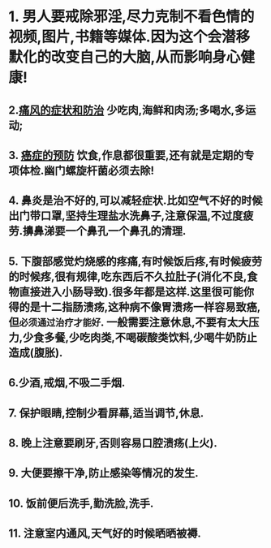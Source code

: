 
# 1. 男人要戒除邪淫,尽力克制不看色情的视频,图片,书籍等媒体.因为这个会潜移默化的改变自己的大脑,从而影响身心健康!
## 2.[痛风的症状和防治](http://wsjkw.sc.gov.cn/scwsjkw/sclljk/2021/3/26/a2441d5fbd8a4f6dad1c7a941af21b87.shtml) 少吃肉,海鲜和肉汤;多喝水,多运动;
## 3. [癌症的预防](https://www.zhihu.com/zvideo/1461844412342575104?utm_source=wechat_session&utm_medium=social&utm_oi=1013414298219151360) 饮食,作息都很重要,还有就是定期的专项体检.幽门螺旋杆菌必须去除!
## 4. 鼻炎是治不好的,可以减轻症状.比如空气不好的时候出门带口罩,坚持生理盐水洗鼻子,注意保温,不过度疲劳.擤鼻涕要一个鼻孔一个鼻孔的清理.
## 5. 下腹部感觉灼烧感的疼痛,有时候饭后疼,有时候疲劳的时候疼,很有规律,吃东西后不久拉肚子(消化不良,食物直接进入小肠导致).很多年都是这样.这里很可能你得的是十二指肠溃疡,这种病不像胃溃疡一样容易致癌,但```必须通过治疗才能好```. 一般需要注意休息,不要有太大压力,少食多餐,少吃肉类,不喝碳酸类饮料,少喝牛奶防止造成(腹胀).
## 6.少酒,戒烟,不吸二手烟.
## 7. 保护眼睛,控制少看屏幕,适当调节,休息.
## 8. 晚上注意要刷牙,否则容易口腔溃疡(上火).
## 9. 大便要擦干净,防止感染等情况的发生.
## 10. 饭前便后洗手,勤洗脸,洗手.
## 11. 注意室内通风,天气好的时候晒晒被褥.

